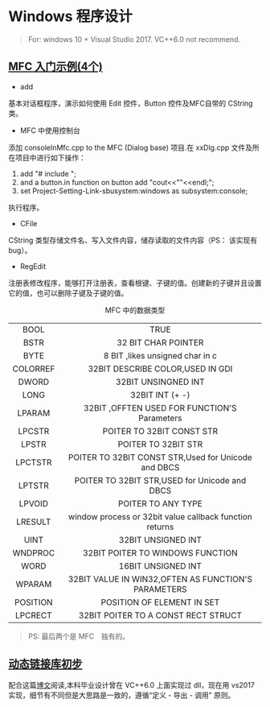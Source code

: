 #  Windows 程序设计


> For: windows 10 + Visual Studio 2017. VC++6.0 not recommend. 


## [MFC 入门示例(4个)](./ch0_4_mfc_examples/)

* add  

基本对话框程序，演示如何使用 Edit 控件，Button 控件及MFC自带的 CString 类。
 
* MFC 中使用控制台

添加 consoleInMfc.cpp to the MFC (Dialog base) 项目.在 xxDlg.cpp 文件及所在项目中进行如下操作：
    
1. add "# include <istream> ";   
2. and a button.in function on button add "cout<<""<<endl;";   
3. set Project-Setting-Link-sbusystem:windows as subsystem:console;   

执行程序。

* CFile 

CString 类型存储文件名、写入文件内容，储存读取的文件内容（PS： 该实现有 bug）。

* RegEdit

注册表修改程序，能够打开注册表，查看根键、子键的值。创建新的子键并且设置它的值，也可以删除子键及子键的值。

<center>
MFC 中的数据类型


|    |     |
|:--:|:---:|
| BOOL     |      TRUE | FALSE
| BSTR     |      32 BIT CHAR POINTER
| BYTE     |      8 BIT ,likes unsigned char in c
| COLORREF |      32BIT DESCRIBE COLOR,USED IN GDI
| DWORD    |     32BIT UNSINGNED INT
| LONG     |     32BIT INT (+ -)
| LPARAM   |     32BIT ,OFFTEN USED FOR FUNCTION'S Parameters
| LPCSTR   |     POITER TO 32BIT CONST STR
| LPSTR    |     POITER TO 32BIT STR
| LPCTSTR  |     POITER TO 32BIT CONST STR,Used for Unicode and DBCS
| LPTSTR   |     POITER TO 32BIT STR,USED for Unicode and DBCS
| LPVOID   |     POITER TO ANY TYPE
| LRESULT  |     window process or 32bit value callback function returns
| UINT     |     32BIT UNSIGNED INT
| WNDPROC  |     32BIT POITER TO WINDOWS FUNCTION
| WORD     |     16BIT UNSIGNED INT
| WPARAM   |     32BIT VALUE IN WIN32,OFTEN AS FUNCTION'S PARAMETERS
| POSITION |     POSITION OF ELEMENT IN SET
| LPCRECT  |     32BIT POITER TO A CONST RECT STRUCT

</center>

> PS: 最后两个是 MFC　独有的。

## [动态链接库初步](./dll_create_test/)

配合这篇[博文](https://hanxinle.github.io/post/code/vc6dll.html)阅读,本科毕业设计曾在 VC++6.0 上面实现过 dll，现在用 vs2017 实现，细节有不同但是大思路是一致的，遵循“定义 - 导出 - 调用” 原则。